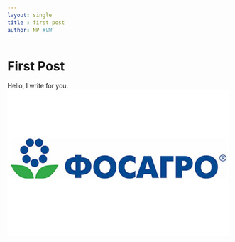 ```yaml
---
layout: single
title : first post
author: NP #VM
---
```


# First Post

Hello, I write for you.
![alt text](../sources/fosagro/fosagro_logo.jpg)